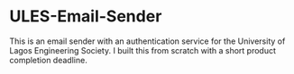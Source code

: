 # ULES-Email-Sender

This is an email sender with an authentication service for the University of Lagos Engineering Society. I built this from scratch with a short product completion deadline. 

